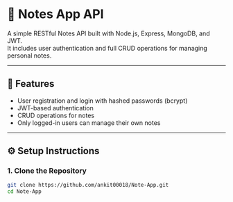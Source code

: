 # 📝 Notes App API

A simple RESTful Notes API built with Node.js, Express, MongoDB, and JWT.  
It includes user authentication and full CRUD operations for managing personal notes.

---

## 🚀 Features

- User registration and login with hashed passwords (bcrypt)
- JWT-based authentication
- CRUD operations for notes
- Only logged-in users can manage their own notes

---

## ⚙️ Setup Instructions

### 1. Clone the Repository

```bash
git clone https://github.com/ankit00018/Note-App.git
cd Note-App
